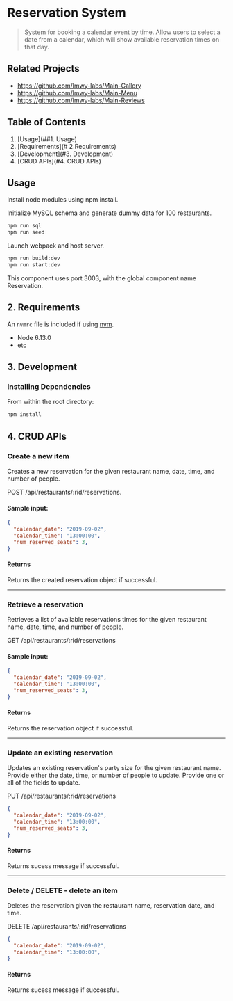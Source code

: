 # Reservation System

> System for booking a calendar event by time. Allow users to select a date from a calendar, which will show available reservation times on that day.

## Related Projects

  - https://github.com/lmwy-labs/Main-Gallery
  - https://github.com/lmwy-labs/Main-Menu
  - https://github.com/lmwy-labs/Main-Reviews

## Table of Contents

1. [Usage](##1. Usage)
2. [Requirements](# 2.Requirements)
3. [Development](#3. Development)
4. [CRUD APIs](#4. CRUD APIs)

## Usage

Install node modules using npm install.

Initialize MySQL schema and generate dummy data for 100 restaurants.
```sh
npm run sql
npm run seed
```

Launch webpack and host server.
```sh
npm run build:dev
npm run start:dev
```

This component uses port 3003, with the global component name Reservation.

## 2. Requirements

An `nvmrc` file is included if using [nvm](https://github.com/creationix/nvm).

- Node 6.13.0
- etc

## 3. Development

### Installing Dependencies

From within the root directory:

```sh
npm install
```

## 4. CRUD APIs

### Create a new item
Creates a new reservation for the given restaurant name, date, time, and number of people.

POST /api/restaurants/:rid/reservations.

#### Sample input:
```json
{
  "calendar_date": "2019-09-02",
  "calendar_time": "13:00:00",
  "num_reserved_seats": 3,
}
```
#### Returns
Returns the created reservation object if successful.

---
### Retrieve a reservation
Retrieves a list of available reservations times for the given restaurant name, date, time, and number of people.

GET /api/restaurants/:rid/reservations

#### Sample input:
```json
{
  "calendar_date": "2019-09-02",
  "calendar_time": "13:00:00",
  "num_reserved_seats": 3,
}
```
#### Returns
Returns the reservation object if successful.

---
### Update an existing reservation
Updates an existing reservation's party size for the given restaurant name. Provide either the date, time, or number of people to update. Provide one or all of the fields to update.

PUT /api/restaurants/:rid/reservations
```json
{
  "calendar_date": "2019-09-02",
  "calendar_time": "13:00:00",
  "num_reserved_seats": 3,
}
```

#### Returns
Returns sucess message if successful.

---
### Delete / DELETE - delete an item
Deletes the reservation given the restaurant name, reservation date, and time.

DELETE /api/restaurants/:rid/reservations
```json
{
  "calendar_date": "2019-09-02",
  "calendar_time": "13:00:00",
}
```

#### Returns
Returns sucess message if successful.